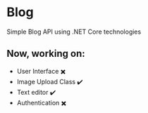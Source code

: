 # Blog
Simple Blog API using .NET Core technologies

## Now, working on:
* User Interface :heavy_multiplication_x:
* Image Upload Class :heavy_check_mark:
* Text editor :heavy_check_mark:
* Authentication :heavy_multiplication_x: